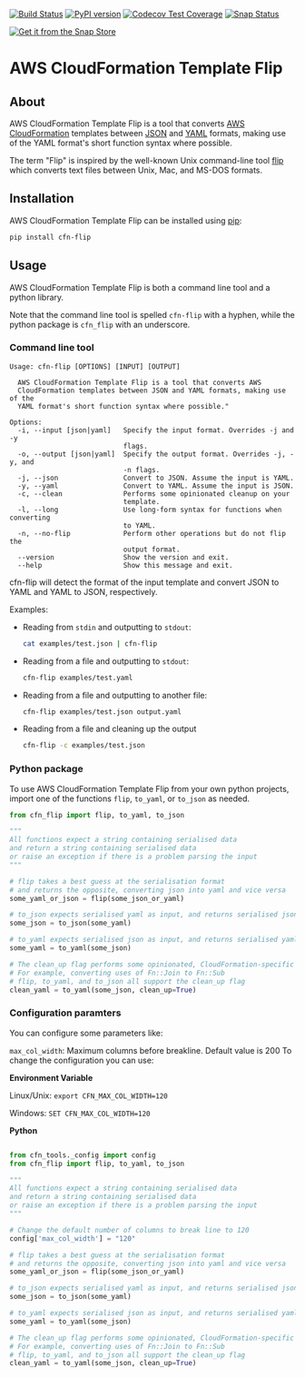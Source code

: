 [![Build Status](https://github.com/awslabs/aws-cfn-template-flip/actions/workflows/test.yml/badge.svg)](https://github.com/awslabs/aws-cfn-template-flip/actions/workflows/test.yml)
[![PyPI version](https://badge.fury.io/py/cfn-flip.svg)](https://badge.fury.io/py/cfn-flip)
[![Codecov Test Coverage](https://codecov.io/gh/awslabs/aws-cfn-template-flip/branch/master/graphs/badge.svg?style=flat)](https://codecov.io/gh/awslabs/aws-cfn-template-flip)
[![Snap Status](https://build.snapcraft.io/badge/awslabs/aws-cfn-template-flip.svg)](https://build.snapcraft.io/user/awslabs/aws-cfn-template-flip)

[![Get it from the Snap Store](https://snapcraft.io/static/images/badges/en/snap-store-white.svg)](https://snapcraft.io/cfn-flip)

# AWS CloudFormation Template Flip

## About

AWS CloudFormation Template Flip is a tool that converts [AWS CloudFormation](https://aws.amazon.com/cloudformation/) templates between [JSON](http://json.org/) and [YAML](http://yaml.org) formats, making use of the YAML format's short function syntax where possible.

The term "Flip" is inspired by the well-known Unix command-line tool [flip](https://ccrma.stanford.edu/~craig/utility/flip/) which converts text files between Unix, Mac, and MS-DOS formats.

## Installation

AWS CloudFormation Template Flip can be installed using [pip](https://pip.pypa.io/en/stable/):

```bash
pip install cfn-flip
```

## Usage

AWS CloudFormation Template Flip is both a command line tool and a python library.

Note that the command line tool is spelled `cfn-flip` with a hyphen, while the python package is `cfn_flip` with an underscore.

### Command line tool

```
Usage: cfn-flip [OPTIONS] [INPUT] [OUTPUT]

  AWS CloudFormation Template Flip is a tool that converts AWS
  CloudFormation templates between JSON and YAML formats, making use of the
  YAML format's short function syntax where possible."

Options:
  -i, --input [json|yaml]   Specify the input format. Overrides -j and -y
                            flags.
  -o, --output [json|yaml]  Specify the output format. Overrides -j, -y, and
                            -n flags.
  -j, --json                Convert to JSON. Assume the input is YAML.
  -y, --yaml                Convert to YAML. Assume the input is JSON.
  -c, --clean               Performs some opinionated cleanup on your
                            template.
  -l, --long                Use long-form syntax for functions when converting
                            to YAML.
  -n, --no-flip             Perform other operations but do not flip the
                            output format.
  --version                 Show the version and exit.
  --help                    Show this message and exit.
```


cfn-flip will detect the format of the input template and convert JSON to YAML and YAML to JSON, respectively.

Examples:

* Reading from `stdin` and outputting to `stdout`:

    ```bash
    cat examples/test.json | cfn-flip
    ```

* Reading from a file and outputting to `stdout`:

    ```bash
    cfn-flip examples/test.yaml
    ```

* Reading from a file and outputting to another file:

    ```bash
    cfn-flip examples/test.json output.yaml
    ```

* Reading from a file and cleaning up the output

    ```bash
    cfn-flip -c examples/test.json
    ```

### Python package

To use AWS CloudFormation Template Flip from your own python projects, import one of the functions `flip`, `to_yaml`, or `to_json` as needed.

```python
from cfn_flip import flip, to_yaml, to_json

"""
All functions expect a string containing serialised data
and return a string containing serialised data
or raise an exception if there is a problem parsing the input
"""

# flip takes a best guess at the serialisation format
# and returns the opposite, converting json into yaml and vice versa
some_yaml_or_json = flip(some_json_or_yaml)

# to_json expects serialised yaml as input, and returns serialised json
some_json = to_json(some_yaml)

# to_yaml expects serialised json as input, and returns serialised yaml
some_yaml = to_yaml(some_json)

# The clean_up flag performs some opinionated, CloudFormation-specific sanitation of the input
# For example, converting uses of Fn::Join to Fn::Sub
# flip, to_yaml, and to_json all support the clean_up flag
clean_yaml = to_yaml(some_json, clean_up=True)
```

### Configuration paramters

You can configure some parameters like:

`max_col_width`: Maximum columns before breakline. Default value is 200
To change the configuration you can use:

**Environment Variable**

Linux/Unix:
`export CFN_MAX_COL_WIDTH=120`

Windows: `SET CFN_MAX_COL_WIDTH=120`

**Python**

```python

from cfn_tools._config import config
from cfn_flip import flip, to_yaml, to_json

"""
All functions expect a string containing serialised data
and return a string containing serialised data
or raise an exception if there is a problem parsing the input
"""

# Change the default number of columns to break line to 120
config['max_col_width'] = "120"

# flip takes a best guess at the serialisation format
# and returns the opposite, converting json into yaml and vice versa
some_yaml_or_json = flip(some_json_or_yaml)

# to_json expects serialised yaml as input, and returns serialised json
some_json = to_json(some_yaml)

# to_yaml expects serialised json as input, and returns serialised yaml
some_yaml = to_yaml(some_json)

# The clean_up flag performs some opinionated, CloudFormation-specific sanitation of the input
# For example, converting uses of Fn::Join to Fn::Sub
# flip, to_yaml, and to_json all support the clean_up flag
clean_yaml = to_yaml(some_json, clean_up=True)

```

